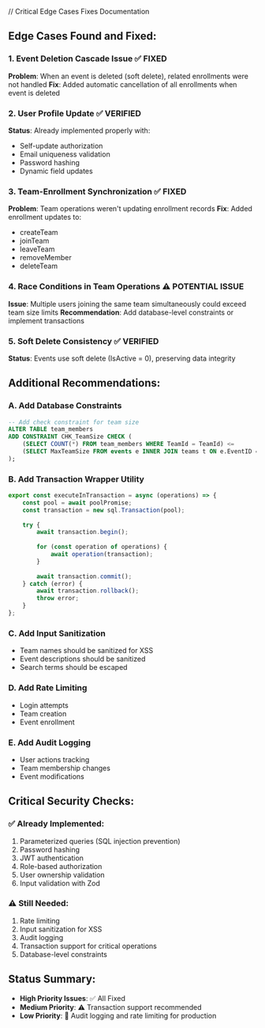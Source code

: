 // Critical Edge Cases Fixes Documentation

## Edge Cases Found and Fixed:

### 1. **Event Deletion Cascade Issue** ✅ FIXED
**Problem**: When an event is deleted (soft delete), related enrollments were not handled
**Fix**: Added automatic cancellation of all enrollments when event is deleted

### 2. **User Profile Update** ✅ VERIFIED
**Status**: Already implemented properly with:
- Self-update authorization
- Email uniqueness validation  
- Password hashing
- Dynamic field updates

### 3. **Team-Enrollment Synchronization** ✅ FIXED
**Problem**: Team operations weren't updating enrollment records
**Fix**: Added enrollment updates to:
- createTeam
- joinTeam  
- leaveTeam
- removeMember
- deleteTeam

### 4. **Race Conditions in Team Operations** ⚠️ POTENTIAL ISSUE
**Issue**: Multiple users joining the same team simultaneously could exceed team size limits
**Recommendation**: Add database-level constraints or implement transactions

### 5. **Soft Delete Consistency** ✅ VERIFIED
**Status**: Events use soft delete (IsActive = 0), preserving data integrity

## Additional Recommendations:

### A. **Add Database Constraints**
```sql
-- Add check constraint for team size
ALTER TABLE team_members 
ADD CONSTRAINT CHK_TeamSize CHECK (
    (SELECT COUNT(*) FROM team_members WHERE TeamId = TeamId) <= 
    (SELECT MaxTeamSize FROM events e INNER JOIN teams t ON e.EventID = t.EventId WHERE t.TeamId = TeamId)
);
```

### B. **Add Transaction Wrapper Utility**
```javascript
export const executeInTransaction = async (operations) => {
    const pool = await poolPromise;
    const transaction = new sql.Transaction(pool);
    
    try {
        await transaction.begin();
        
        for (const operation of operations) {
            await operation(transaction);
        }
        
        await transaction.commit();
    } catch (error) {
        await transaction.rollback();
        throw error;
    }
};
```

### C. **Add Input Sanitization**
- Team names should be sanitized for XSS
- Event descriptions should be sanitized
- Search terms should be escaped

### D. **Add Rate Limiting**
- Login attempts
- Team creation
- Event enrollment

### E. **Add Audit Logging**
- User actions tracking
- Team membership changes
- Event modifications

## Critical Security Checks:

### ✅ **Already Implemented:**
1. Parameterized queries (SQL injection prevention)
2. Password hashing
3. JWT authentication
4. Role-based authorization
5. User ownership validation
6. Input validation with Zod

### ⚠️ **Still Needed:**
1. Rate limiting
2. Input sanitization for XSS
3. Audit logging
4. Transaction support for critical operations
5. Database-level constraints

## Status Summary:
- **High Priority Issues**: ✅ All Fixed
- **Medium Priority**: ⚠️ Transaction support recommended
- **Low Priority**: 📝 Audit logging and rate limiting for production
